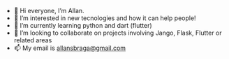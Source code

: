 - 👋 Hi everyone, I’m Allan.
- 👀 I’m interested in new tecnologies and how it can help people!
- 🌱 I’m currently learning python and dart (flutter)
- 💞️ I’m looking to collaborate on projects involving Jango, Flask, Flutter or related areas
- 📫 My email is allansbraga@gmail.com

<!---
allansbraga/allansbraga is a ✨ special ✨ repository because its `README.md` (this file) appears on your GitHub profile.
You can click the Preview link to take a look at your changes.
--->
